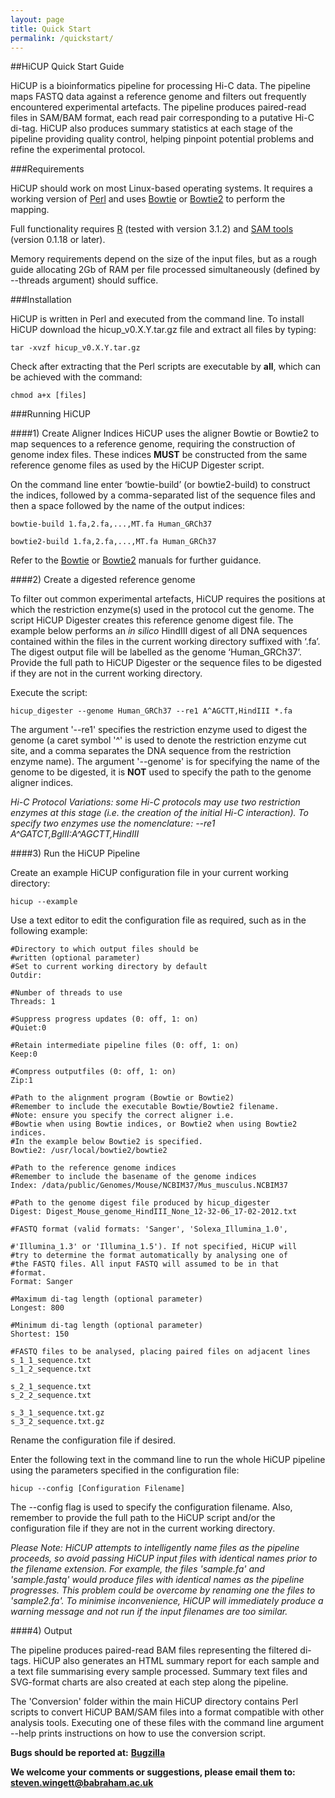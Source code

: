 ```yaml
---
layout: page
title: Quick Start
permalink: /quickstart/
---
```


##HiCUP Quick Start Guide

HiCUP is a bioinformatics pipeline for processing Hi-C data. The pipeline maps FASTQ data against a reference genome and filters out frequently encountered experimental artefacts. The pipeline produces paired-read files in SAM/BAM format, each read pair corresponding to a putative Hi-C di-tag. HiCUP also produces summary statistics at each stage of the pipeline providing quality control, helping pinpoint potential problems and refine the experimental protocol.

###Requirements

HiCUP should work on most Linux-based operating systems. It requires a working version of [Perl](http://www.perl.org) and uses [Bowtie](http://bowtie-bio.sourceforge.net) or [Bowtie2](http://bowtie-bio.sourceforge.net/bowtie2) to perform the mapping.  

Full functionality requires [R](http://www.r-project.org) (tested with version 3.1.2) and [SAM tools]( http://sourceforge.net/projects/samtools) (version 0.1.18 or later).

Memory requirements depend on the size of the input files, but as a rough guide allocating 2Gb of RAM per file processed simultaneously (defined by --threads argument) should suffice.

###Installation

HiCUP is written in Perl and executed from the command line. To install HiCUP download the hicup_v0.X.Y.tar.gz file and extract all files by typing:

    tar -xvzf hicup_v0.X.Y.tar.gz

Check after extracting that the Perl scripts are executable by **all**, which can be achieved with the command:

    chmod a+x [files] 

###Running HiCUP

####1) Create Aligner Indices
HiCUP uses the aligner Bowtie or Bowtie2 to map sequences to a reference genome, requiring the construction of genome index files. These indices **MUST** be constructed from the same reference genome files as used by the HiCUP Digester script.

On the command line enter ‘bowtie-build’ (or bowtie2-build) to construct the indices, followed by a comma-separated list of the sequence files and then a space followed by the name of the output indices:  

    bowtie-build 1.fa,2.fa,...,MT.fa Human_GRCh37

    bowtie2-build 1.fa,2.fa,...,MT.fa Human_GRCh37

Refer to the [Bowtie](http://bowtie-bio.sourceforge.net/manual.shtml#the-bowtie-build-indexer) or [Bowtie2](http://bowtie-bio.sourceforge.net/bowtie2/manual.shtml#the-bowtie2-build-indexer) manuals for further guidance.

####2) Create a digested reference genome

To filter out common experimental artefacts, HiCUP requires the positions at which the restriction enzyme(s) used in the protocol cut the genome. The script HiCUP Digester creates this reference genome digest file. The example below performs an *in silico* HindIII digest of all DNA sequences contained within the files in the current working directory suffixed with ‘.fa’.  The digest output file will be labelled as the genome ‘Human_GRCh37’. Provide the full path to HiCUP Digester or the sequence files to be digested if they are not in the current working directory.  

Execute the script:  

    hicup_digester --genome Human_GRCh37 --re1 A^AGCTT,HindIII *.fa

The argument '--re1' specifies the restriction enzyme used to digest the genome (a caret symbol '^' is used to denote the restriction enzyme cut site, and a comma separates the DNA sequence from the restriction enzyme name).  The argument '--genome' is for specifying the name of the genome to be digested, it is **NOT** used to specify the path to the genome aligner indices.

*Hi-C Protocol Variations: some Hi-C protocols may use two restriction enzymes at this stage (i.e. the creation of the initial Hi-C interaction). To specify two enzymes use the nomenclature: --re1 A^GATCT,BglII:A^AGCTT,HindIII*

####3) Run the HiCUP Pipeline

Create an example HiCUP configuration file in your current working directory:

    hicup --example

Use a text editor to edit the configuration file as required, such as in the following example:

    #Directory to which output files should be 
    #written (optional parameter)
    #Set to current working directory by default 
    Outdir:
    
    #Number of threads to use
    Threads: 1

    #Suppress progress updates (0: off, 1: on)
    #Quiet:0

    #Retain intermediate pipeline files (0: off, 1: on)
    Keep:0

    #Compress outputfiles (0: off, 1: on)
    Zip:1

    #Path to the alignment program (Bowtie or Bowtie2)
    #Remember to include the executable Bowtie/Bowtie2 filename.
    #Note: ensure you specify the correct aligner i.e. 
    #Bowtie when using Bowtie indices, or Bowtie2 when using Bowtie2 indices.
    #In the example below Bowtie2 is specified.
    Bowtie2: /usr/local/bowtie2/bowtie2

    #Path to the reference genome indices
    #Remember to include the basename of the genome indices
    Index: /data/public/Genomes/Mouse/NCBIM37/Mus_musculus.NCBIM37

    #Path to the genome digest file produced by hicup_digester
    Digest: Digest_Mouse_genome_HindIII_None_12-32-06_17-02-2012.txt

    #FASTQ format (valid formats: 'Sanger', 'Solexa_Illumina_1.0',

    #'Illumina_1.3' or 'Illumina_1.5'). If not specified, HiCUP will 
    #try to determine the format automatically by analysing one of 
    #the FASTQ files. All input FASTQ will assumed to be in that 
    #format.
    Format: Sanger 

    #Maximum di-tag length (optional parameter)
    Longest: 800

    #Minimum di-tag length (optional parameter)
    Shortest: 150

    #FASTQ files to be analysed, placing paired files on adjacent lines
    s_1_1_sequence.txt
    s_1_2_sequence.txt

    s_2_1_sequence.txt
    s_2_2_sequence.txt

    s_3_1_sequence.txt.gz
    s_3_2_sequence.txt.gz

Rename the configuration file if desired.

Enter the following text in the command line to run the whole HiCUP pipeline using the parameters specified in the configuration file:

    hicup --config [Configuration Filename]

The --config flag is used to specify the configuration filename.  Also, remember to provide the full path to the HiCUP script and/or the configuration file if they are not in the current working directory.  

*Please Note: HiCUP attempts to intelligently name files as the pipeline proceeds, so avoid passing HiCUP input files with identical names prior to the filename extension.  For example, the files 'sample.fa' and 'sample.fastq' would produce files with identical names as the pipeline progresses.  This problem could be overcome by renaming one the files to 'sample2.fa'.   To minimise inconvenience, HiCUP will immediately produce a warning message and not run if the input filenames are too similar.*

####4) Output

The pipeline produces paired-read BAM files representing the filtered di-tags. HiCUP also generates an HTML summary report for each sample and a text file summarising every sample processed. Summary text files and SVG-format charts are also created at each step along the pipeline.

The 'Conversion' folder within the main HiCUP directory contains Perl scripts to convert HiCUP BAM/SAM files into a format compatible with other analysis tools. Executing one of these files with the command line argument --help prints instructions on how to use the conversion script. 

**Bugs should be reported at:**
**[Bugzilla](http://www.bioinformatics.babraham.ac.uk/bugzilla)**

**We welcome your comments or suggestions, please email them to:**
**steven.wingett@babraham.ac.uk**
